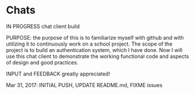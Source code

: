 # Chats
IN PROGRESS chat client build

PURPOSE:
the purpose of this is to familiarize myself with github and with utilizing it to continuously work on a school project.
The scope of the project is to build an authentication system, which I have done.  Now I will use this chat client to
demonstrate the working functional code and aspects of design and good practices.

INPUT and FEEDBACK greatly appreciated!

Mar 31, 2017: INITIAL PUSH, UPDATE README.md, FIXME issues
